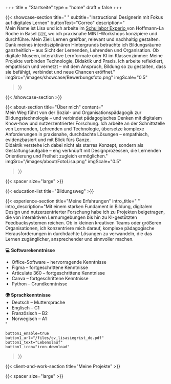 +++
title = "Startseite"
type = "home"
draft = false
+++

{{< showcase-section
    title=" "
    subtitle="Instructional Designerin mit Fokus auf digitales Lernen"
    buttonText="Correo"
    description="<br/>Mein Name ist Lisa und ich arbeite im <a target='_blank' href='https://basel.lehre.roche.com/experio/'>Schullabor Experio </a>von Hoffmann-La Roche in Basel 🇨🇭, wo ich  praxisnahe MINT-Workshops konzipiere und durchführe. Mein Ziel: Lernen greifbar, relevant und nachhaltig gestalten. <br/>Dank meines interdisziplinären Hintergrunds betrachte ich Bildungsräume ganzheitlich – aus Sicht der Lernenden, Lehrenden und Organisation. Ob digitale Museen, interaktive Lernformate oder KI im Klassenzimmer: Meine Projekte verbinden Technologie, Didaktik und Praxis. Ich arbeite reflektiert, empathisch und vernetzt – mit dem Anspruch, Bildung so zu gestalten, dass sie befähigt, verbindet und neue Chancen eröffnet."
    imgSrc="/images/showcase/Bewerbungsfoto.png"
    imgScale="0.5" 
 >}}

{{< /showcase-section >}}

{{< about-section
    title="Über mich"
    content="<br/>Mein Weg führt von der Sozial- und Organisationspädagogik zur Bildungstechnologie – und verbindet pädagogisches Denken mit digitalem Know-how und nutzerzentrierter Forschung. Ich arbeite an der Schnittstelle von Lernenden, Lehrenden und Technologie, übersetze komplexe Anforderungen in praxisnahe, durchdachte Lösungen – empathisch, evidenzbasiert und mit Blick fürs Ganze. <br/>Didaktik verstehe ich dabei nicht als starres Konzept, sondern als Gestaltungsaufgabe – eng verknüpft mit Designprozessen, die Lernenden Orientierung und Freiheit zugleich ermöglichen."
    imgSrc="/images/about/FotoLisa.png"
    imgScale="0.5"
 >}}
 
{{< spacer size="large" >}}

{{< education-list
    title="Bildungsweg" >}}

{{< experience-section
    title="Meine Erfahrungen"
    intro_title=" "
    intro_description="Mit einem starken Fundament in Bildung, digitalem Design und nutzerzentrierter Forschung habe ich zu Projekten beigetragen, die von interaktiven Lernumgebungen bis hin zu KI-gestützten Feedbacksystemen reichen. Ob in kleinen kreativen Teams oder größeren Organisationen, ich konzentriere mich darauf, komplexe pädagogische Herausforderungen in durchdachte Lösungen zu verwandeln, die das Lernen zugänglicher, ansprechender und sinnvoller machen.<br><br><strong>💻 Softwarekenntnisse</strong><br><ul style='margin: 0; padding-left: 20px;'><li>Office-Software – hervorragende Kenntnisse</li><li>Figma – fortgeschrittene Kenntnisse</li><li>Articulate 360 – fortgeschrittene Kenntnisse</li><li>Canva – fortgeschrittene Kenntnisse</li><li>Python – Grundkenntnisse</li></ul><br><strong>🌍 Sprachkenntnisse</strong><br><ul style='margin: 0; padding-left: 20px;'><li>Deutsch – Muttersprache</li><li>Englisch – C1</li><li>Französisch – B2</li><li>Norwegisch – A1</li></ul>"

    button1_enable=true
    button1_url="/files/cv_lisasiegrist_de.pdf"
    button1_text="Lebenslauf"
    button1_icon="icon-download" 
>}}

{{< client-and-work-section
    title="Meine Projekte" >}} 

{{< spacer size="large" >}}